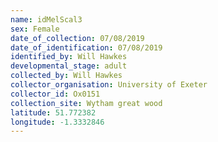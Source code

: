 ```yaml
---
name: idMelScal3
sex: Female
date_of_collection: 07/08/2019
date_of_identification: 07/08/2019
identified_by: Will Hawkes
developmental_stage: adult
collected_by: Will Hawkes
collector_organisation: University of Exeter
collector_id: Ox0151
collection_site: Wytham great wood
latitude: 51.772382
longitude: -1.3332846
---
```


